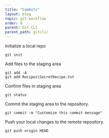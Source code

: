 ```yaml
---
title: "Commits"
layout: blog
topic: git-workflow
order: 0
parent: Git CLI
parent_path: gitcli/
---
```


Initialize a local repo
```
git init
```

Add files to the staging area
```
git add -A
git add Recipes\SecretRecipe.txt
```

Confirm files in staging area
```
git status
```

Commit the staging area to the repository.
```
git commit -m "Customize this commit message"
```

Push your local changes to the remote repository.
```
git push origin HEAD
```